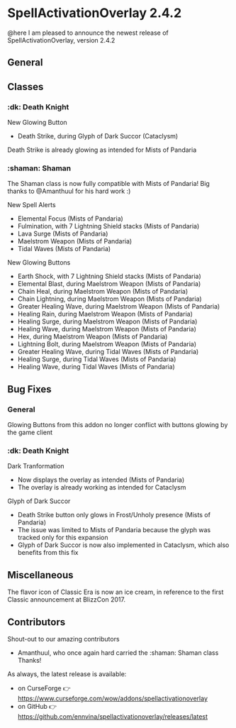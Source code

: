 # SpellActivationOverlay 2.4.2
@here I am pleased to announce the newest release of SpellActivationOverlay, version 2.4.2
## General
## Classes
### :dk:  Death Knight
New Glowing Button
- Death Strike, during Glyph of Dark Succor (Cataclysm)

Death Strike is already glowing as intended for Mists of Pandaria
### :shaman:  Shaman
The Shaman class is now fully compatible with Mists of Pandaria! Big thanks to @Amanthuul for his hard work :)

New Spell Alerts
- Elemental Focus (Mists of Pandaria)
- Fulmination, with 7 Lightning Shield stacks (Mists of Pandaria)
- Lava Surge (Mists of Pandaria)
- Maelstrom Weapon (Mists of Pandaria)
- Tidal Waves (Mists of Pandaria)

New Glowing Buttons
- Earth Shock, with 7 Lightning Shield stacks (Mists of Pandaria)
- Elemental Blast, during Maelstrom Weapon (Mists of Pandaria)
- Chain Heal, during Maelstrom Weapon (Mists of Pandaria)
- Chain Lightning, during Maelstrom Weapon (Mists of Pandaria)
- Greater Healing Wave, during Maelstrom Weapon (Mists of Pandaria)
- Healing Rain, during Maelstrom Weapon (Mists of Pandaria)
- Healing Surge, during Maelstrom Weapon (Mists of Pandaria)
- Healing Wave, during Maelstrom Weapon (Mists of Pandaria)
- Hex, during Maelstrom Weapon (Mists of Pandaria)
- Lightning Bolt, during Maelstrom Weapon (Mists of Pandaria)
- Greater Healing Wave, during Tidal Waves (Mists of Pandaria)
- Healing Surge, during Tidal Waves (Mists of Pandaria)
- Healing Wave, during Tidal Waves (Mists of Pandaria)
## Bug Fixes
### General
Glowing Buttons from this addon no longer conflict with buttons glowing by the game client
### :dk:  Death Knight
Dark Tranformation
- Now displays the overlay as intended (Mists of Pandaria)
- The overlay is already working as intended for Cataclysm

Glyph of Dark Succor
- Death Strike button only glows in Frost/Unholy presence (Mists of Pandaria)
- The issue was limited to Mists of Pandaria because the glyph was tracked only for this expansion
- Glyph of Dark Succor is now also implemented in Cataclysm, which also benefits from this fix
## Miscellaneous
The flavor icon of Classic Era is now an ice cream, in reference to the first Classic announcement at BlizzCon 2017.
## Contributors
Shout-out to our amazing contributors
- Amanthuul, who once again hard carried the :shaman: Shaman class
Thanks!

As always, the latest release is available:
- on CurseForge :point_right:  https://www.curseforge.com/wow/addons/spellactivationoverlay
- on GitHub :point_right:  https://github.com/ennvina/spellactivationoverlay/releases/latest